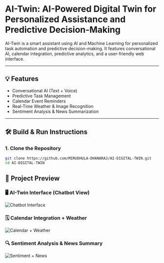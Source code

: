 # AI-Twin: AI-Powered Digital Twin for Personalized Assistance and Predictive Decision-Making

AI-Twin is a smart assistant using AI and Machine Learning for personalized task automation and predictive decision-making. It features conversational AI, calendar integration, predictive analytics, and a user-friendly web interface.

---

## 💡 Features
- Conversational AI (Text + Voice)
- Predictive Task Management
- Calendar Event Reminders
- Real-Time Weather & Image Recognition
- Sentiment Analysis & News Summarization

---

## 🛠️ Build & Run Instructions

### 1. Clone the Repository
```bash
git clone https://github.com/MIRUDHULA-DHANARAJ/AI-DIGITAL-TWIN.git
cd AI-DIGITAL-TWIN
```
## 📸 Project Preview

### 🖥️ AI-Twin Interface (Chatbot View)

![Chatbot Interface](https://github.com/user-attachments/assets/6b3882e4-13c7-4cc4-87c6-65a695d3fb81)

### 🗓️ Calendar Integration + Weather

![Calendar + Weather](https://github.com/user-attachments/assets/6ec0a456-b2ac-48ae-8243-c6a93a6d6c8c)

### 🔍 Sentiment Analysis & News Summary

![Sentiment + News](https://github.com/user-attachments/assets/0a81f2d3-4252-4091-9af5-9a77573df151)

